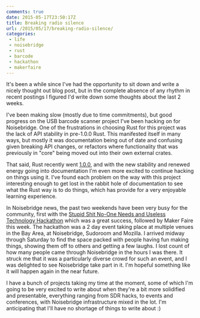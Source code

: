 ```yaml
---
comments: true
date: 2015-05-17T23:50:17Z
title: Breaking radio silence
url: /2015/05/17/breaking-radio-silence/
categories:
 - life
 - noisebridge
 - rust
 - barcode
 - hackathon
 - makerfaire
---
```


It's been a while since I've had the opportunity to sit down and write a nicely thought out blog post, but in the complete absence of any rhythm in recent postings I figured I'd write down some thoughts about the last 2 weeks.

I've been making slow (mostly due to time commitments), but good progress on the USB barcode scanner project I've been hacking on for Noisebridge. One of the frustrations in choosing Rust for this project was the lack of API stability in pre-1.0.0 Rust. This manifested itself in many ways, but mostly it was documentation being out of date and confusing given breaking API changes, or refactors where functionality that was previously in "core" being moved out into their own external crates.

That said, Rust recently went [1.0.0](http://blog.rust-lang.org/2015/05/15/Rust-1.0.html), and with the new stability and renewed energy going into documentation I'm even more excited to continue hacking on things using it. I've found each problem on the way with this project interesting enough to get lost in the rabbit hole of documentation to see what the Rust way is to do things, which has provide for a very enjoyable learning experience.

In Noisebridge news, the past two weekends have been very busy for the community, first with the [Stupid Shit No-One Needs and Useless Technology Hackathon](https://stupidhackathon.github.io) which was a great success, followed by Maker Faire this week. The hackathon was a 2 day event taking place at multiple venues in the Bay Area, at Noisebridge, Sudoroom and Mozilla. I arrived midway through Saturday to find the space packed with people having fun making things, showing them off to others and getting a few laughs. I lost count of how many people came through Noisebridge in the hours I was there. It struck me that it was a particularly diverse crowd for such an event, and I was delighted to see Noisebridge take part in it. I'm hopeful something like it will happen again in the near future.

I have a bunch of projects taking my time at the moment, some of which I'm going to be very excited to write about when they're a bit more solidified and presentable, everything ranging from SDR hacks, to events and conferences, with Noisebridge infrastructure mixed in the lot. I'm anticipating that I'll have no shortage of things to write about :)
